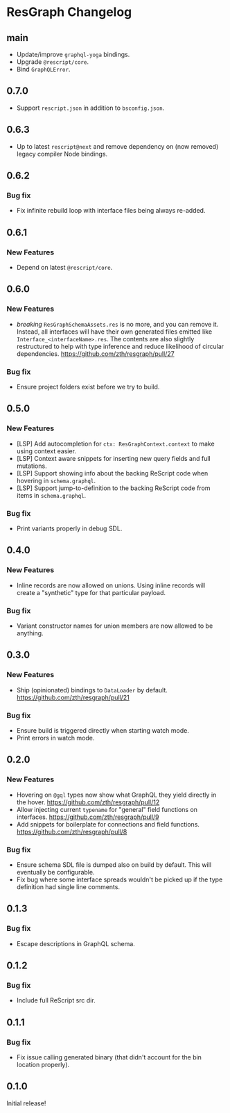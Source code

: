 # ResGraph Changelog

## main

- Update/improve `graphql-yoga` bindings.
- Upgrade `@rescript/core`.
- Bind `GraphQLError`.

## 0.7.0

- Support `rescript.json` in addition to `bsconfig.json`.

## 0.6.3

- Up to latest `rescript@next` and remove dependency on (now removed) legacy compiler Node bindings.

## 0.6.2

### Bug fix

- Fix infinite rebuild loop with interface files being always re-added.

## 0.6.1

### New Features

- Depend on latest `@rescript/core`.

## 0.6.0

### New Features

- _breaking_ `ResGraphSchemaAssets.res` is no more, and you can remove it. Instead, all interfaces will have their own generated files emitted like `Interface_<interfaceName>.res`. The contents are also slightly restructured to help with type inference and reduce likelihood of circular dependencies. https://github.com/zth/resgraph/pull/27

### Bug fix

- Ensure project folders exist before we try to build.

## 0.5.0

### New Features

- [LSP] Add autocompletion for `ctx: ResGraphContext.context` to make using context easier.
- [LSP] Context aware snippets for inserting new query fields and full mutations.
- [LSP] Support showing info about the backing ReScript code when hovering in `schema.graphql`.
- [LSP] Support jump-to-definition to the backing ReScript code from items in `schema.graphql`.

### Bug fix

- Print variants properly in debug SDL.

## 0.4.0

### New Features

- Inline records are now allowed on unions. Using inline records will create a "synthetic" type for that particular payload.

### Bug fix

- Variant constructor names for union members are now allowed to be anything.

## 0.3.0

### New Features

- Ship (opinionated) bindings to `DataLoader` by default. https://github.com/zth/resgraph/pull/21

### Bug fix

- Ensure build is triggered directly when starting watch mode.
- Print errors in watch mode.

## 0.2.0

### New Features

- Hovering on `@gql` types now show what GraphQL they yield directly in the hover. https://github.com/zth/resgraph/pull/12
- Allow injecting current `typename` for "general" field functions on interfaces. https://github.com/zth/resgraph/pull/9
- Add snippets for boilerplate for connections and field functions. https://github.com/zth/resgraph/pull/8

### Bug fix

- Ensure schema SDL file is dumped also on build by default. This will eventually be configurable.
- Fix bug where some interface spreads wouldn't be picked up if the type definition had single line comments.

## 0.1.3

### Bug fix

- Escape descriptions in GraphQL schema.

## 0.1.2

### Bug fix

- Include full ReScript src dir.

## 0.1.1

### Bug fix

- Fix issue calling generated binary (that didn't account for the bin location properly).

## 0.1.0

Initial release!
